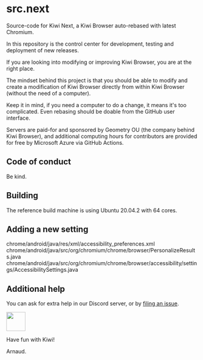 # src.next

Source-code for Kiwi Next, a Kiwi Browser auto-rebased with latest Chromium.

In this repository is the control center for development, testing and deployment of new releases.

If you are looking into modifying or improving Kiwi Browser, you are at the right place.

The mindset behind this project is that you should be able to modify and create a modification of Kiwi Browser directly from within Kiwi Browser (without the need of a computer).

Keep it in mind, if you need a computer to do a change, it means it's too complicated. Even rebasing should be doable from the GitHub user interface.

Servers are paid-for and sponsored by Geometry OU (the company behind Kiwi Browser), and additional computing hours for contributors are provided for free by Microsoft Azure via GitHub Actions.

## Code of conduct

Be kind.

## Building

The reference build machine is using Ubuntu 20.04.2 with 64 cores.

## Adding a new setting

chrome/android/java/res/xml/accessibility_preferences.xml
chrome/android/java/src/org/chromium/chrome/browser/PersonalizeResults.java
chrome/android/java/src/org/chromium/chrome/browser/accessibility/settings/AccessibilitySettings.java

## Additional help

You can ask for extra help in our Discord server, or by [filing an issue](https://github.com/kiwibrowser/src.next/issues).

<a href="https://discord.gg/XyMppQq"> <img src="https://discordapp.com/assets/e4923594e694a21542a489471ecffa50.svg" height="50"></a>

Have fun with Kiwi!

Arnaud.
